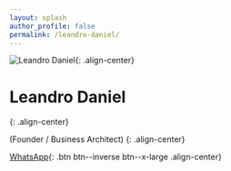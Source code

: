 ```yaml
---
layout: splash
author_profile: false
permalink: /leandro-daniel/
---
```


![Leandro Daniel](/assets/images/leandrodaniel-avatar.png){: .align-center}

# Leandro Daniel
{: .align-center}

(Founder / Business Architect)
{: .align-center}

[WhatsApp]([#link](https://wa.me/5511960784444)){: .btn btn--inverse btn--x-large .align-center}

